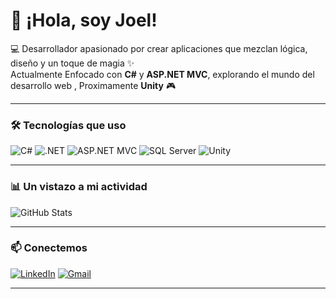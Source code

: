 # 👋 ¡Hola, soy Joel!

💻 Desarrollador apasionado por crear aplicaciones que mezclan lógica, diseño y un toque de magia ✨  
Actualmente Enfocado con **C#** y **ASP.NET MVC**, explorando el mundo del desarrollo web , Proximamente **Unity** 🎮  

---


### 🛠️ Tecnologías que uso
![C#](https://img.shields.io/badge/C%23-239120?style=for-the-badge&logo=c-sharp&logoColor=white)
![.NET](https://img.shields.io/badge/.NET-512BD4?style=for-the-badge&logo=dotnet&logoColor=white)
![ASP.NET MVC](https://img.shields.io/badge/ASP.NET%20MVC-68217A?style=for-the-badge&logo=dotnet&logoColor=white)
![SQL Server](https://img.shields.io/badge/SQL%20Server-CC2927?style=for-the-badge&logo=microsoftsqlserver&logoColor=white)
![Unity](https://img.shields.io/badge/Unity-000000?style=for-the-badge&logo=unity&logoColor=white)

---

### 📊 Un vistazo a mi actividad
![GitHub Stats](https://github-readme-stats.vercel.app/api?username=naGiX1212&show_icons=true&theme=tokyonight)

---

### 📫 Conectemos
[![LinkedIn](https://img.shields.io/badge/LinkedIn-0077B5?style=for-the-badge&logo=linkedin&logoColor=white)](https://www.linkedin.com/in/joel-murillo-99625a268/)
[![Gmail](https://img.shields.io/badge/Email-D14836?style=for-the-badge&logo=gmail&logoColor=white)](mailto:joelmurillo298@gmail.com)

---

